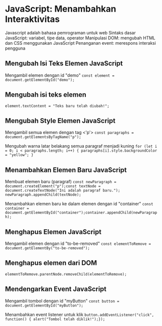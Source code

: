 # JavaScript: Menambahkan Interaktivitas

Javascript adalah bahasa pemrograman untuk web
Sintaks dasar JavaScript: variabel, tipe data, operator
Manipulasi DOM: mengubah HTML dan CSS menggunakan JavaScript
Penanganan event: merespons interaksi pengguna

## Mengubah Isi Teks Elemen JavaScript
Mengambil elemen dengan id "demo"
```const element = document.getElementById("demo");```

## Mengubah isi teks elemen
```element.textContent = "Teks baru telah diubah!";```

## Mengubah Style Elemen JavaScript
Mengambil semua elemen dengan tag <'p'>
```const paragraphs = document.getElementsByTagName("p");```

Mengubah warna latar belakang semua paragraf menjadi kuning
```for (let i = 0; i < paragraphs.length; i++) { paragraphs[i].style.backgroundColor = "yellow"; }```

## Menambahkan Elemen Baru JavaScript
Membuat elemen baru (paragraf)
```const newParagraph = document.createElement("p");const textNode = document.createTextNode("Ini adalah paragraf baru."); newParagraph.appendChild(textNode);```

Menambahkan elemen baru ke dalam elemen dengan id "container"
```const container = document.getElementById("container");container.appendChild(newParagraph);```

## Menghapus Elemen JavaScript
Mengambil elemen dengan id "to-be-removed"
```const elementToRemove = document.getElementBy("to-be-removed");```
## Menghapus elemen dari DOM
```elementToRemove.parentNode.removeChild(elementToRemove);```

## Mendengarkan Event JavaScript
Mengambil tombol dengan id "myButton"
```const button = document.getElementById("myButton");```

Menambahkan event listener untuk klik
```button.addEventListener("click", function() { alert("Tombol telah diklik!");});```